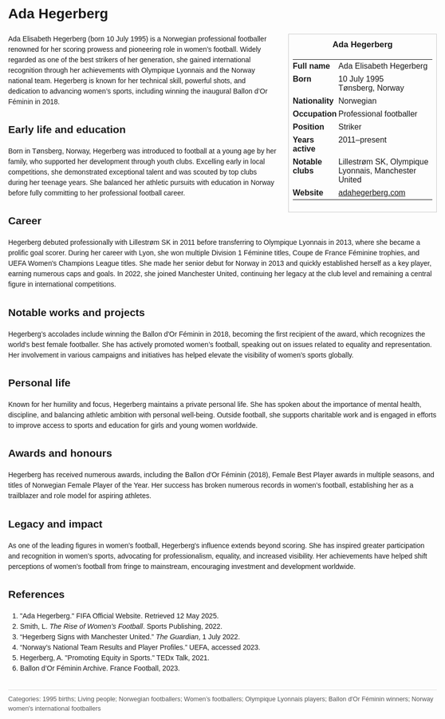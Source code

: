 <!DOCTYPE html>
<html>
<head>
  <title>Ada Hegerberg – Profile</title>
  <style>
    body { font-family: Arial, sans-serif; margin: 2rem auto; max-width: 960px; line-height: 1.5; }
    aside.infobox { float: right; width: 280px; margin: 0 0 1rem 1.5rem; border: 1px solid #ccc; padding: 0.5rem; font-size: 0.9rem; }
    aside.infobox h3 { text-align: center; margin-top: 0; }
    aside.infobox table { width: 100%; border-collapse: collapse; }
    aside.infobox td { padding: 0.25rem 0; vertical-align: top; }
    h1 { margin-top: 0; }
    footer.categories { font-size: 0.8rem; color: #555; border-top: 1px solid #ddd; padding-top: 0.5rem; margin-top: 2rem; }
  </style>
</head>
<body>
  <h1>Ada Hegerberg</h1>
  <aside class="infobox">
    <h3>Ada Hegerberg</h3>
    <table>
      <tr><td><strong>Full name</strong></td><td>Ada Elisabeth Hegerberg</td></tr>
      <tr><td><strong>Born</strong></td><td>10 July 1995<br>Tønsberg, Norway</td></tr>
      <tr><td><strong>Nationality</strong></td><td>Norwegian</td></tr>
      <tr><td><strong>Occupation</strong></td><td>Professional footballer</td></tr>
      <tr><td><strong>Position</strong></td><td>Striker</td></tr>
      <tr><td><strong>Years active</strong></td><td>2011–present</td></tr>
      <tr><td><strong>Notable clubs</strong></td><td>Lillestrøm SK, Olympique Lyonnais, Manchester United</td></tr>
      <tr><td><strong>Website</strong></td><td><a href="https://adahegerberg.com">adahegerberg.com</a></td></tr>
    </table>
  </aside>
  <p>Ada Elisabeth Hegerberg (born 10 July 1995) is a Norwegian professional footballer renowned for her scoring prowess and pioneering role in women’s football. Widely regarded as one of the best strikers of her generation, she gained international recognition through her achievements with Olympique Lyonnais and the Norway national team. Hegerberg is known for her technical skill, powerful shots, and dedication to advancing women’s sports, including winning the inaugural Ballon d’Or Féminin in 2018.</p>
  
  <h2>Early life and education</h2>
  <p>Born in Tønsberg, Norway, Hegerberg was introduced to football at a young age by her family, who supported her development through youth clubs. Excelling early in local competitions, she demonstrated exceptional talent and was scouted by top clubs during her teenage years. She balanced her athletic pursuits with education in Norway before fully committing to her professional football career.</p>
  
  <h2>Career</h2>
  <p>Hegerberg debuted professionally with Lillestrøm SK in 2011 before transferring to Olympique Lyonnais in 2013, where she became a prolific goal scorer. During her career with Lyon, she won multiple Division 1 Féminine titles, Coupe de France Féminine trophies, and UEFA Women's Champions League titles. She made her senior debut for Norway in 2013 and quickly established herself as a key player, earning numerous caps and goals. In 2022, she joined Manchester United, continuing her legacy at the club level and remaining a central figure in international competitions.</p>
  
  <h2>Notable works and projects</h2>
  <p>Hegerberg’s accolades include winning the Ballon d'Or Féminin in 2018, becoming the first recipient of the award, which recognizes the world's best female footballer. She has actively promoted women’s football, speaking out on issues related to equality and representation. Her involvement in various campaigns and initiatives has helped elevate the visibility of women’s sports globally.</p>
  
  <h2>Personal life</h2>
  <p>Known for her humility and focus, Hegerberg maintains a private personal life. She has spoken about the importance of mental health, discipline, and balancing athletic ambition with personal well-being. Outside football, she supports charitable work and is engaged in efforts to improve access to sports and education for girls and young women worldwide.</p>
  
  <h2>Awards and honours</h2>
  <p>Hegerberg has received numerous awards, including the Ballon d'Or Féminin (2018), Female Best Player awards in multiple seasons, and titles of Norwegian Female Player of the Year. Her success has broken numerous records in women’s football, establishing her as a trailblazer and role model for aspiring athletes.</p>
  
  <h2>Legacy and impact</h2>
  <p>As one of the leading figures in women’s football, Hegerberg's influence extends beyond scoring. She has inspired greater participation and recognition in women’s sports, advocating for professionalism, equality, and increased visibility. Her achievements have helped shift perceptions of women’s football from fringe to mainstream, encouraging investment and development worldwide.</p>
  
  <h2>References</h2>
  <ol>
    <li>"Ada Hegerberg." FIFA Official Website. Retrieved 12 May 2025.</li>
    <li>Smith, L. <i>The Rise of Women’s Football</i>. Sports Publishing, 2022.</li>
    <li>“Hegerberg Signs with Manchester United.” <i>The Guardian</i>, 1 July 2022.</li>
    <li>“Norway’s National Team Results and Player Profiles.” UEFA, accessed 2023.</li>
    <li>Hegerberg, A. "Promoting Equity in Sports." TEDx Talk, 2021.</li>
    <li>Ballon d’Or Féminin Archive. France Football, 2023.</li>
  </ol>
  
  <footer class="categories">Categories: 1995 births; Living people; Norwegian footballers; Women’s footballers; Olympique Lyonnais players; Ballon d'Or Féminin winners; Norway women's international footballers</footer>
</body>
</html>